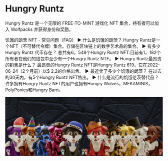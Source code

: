# Hungry Runtz

Hungry Runtz 是一个无限的 FREE-TO-MINT 游戏化 NFT 集合，持有者可以加入 Wolfpacks 并获得身份和奖励。 

饥饿的朗茨 NFT - 常见问题（FAQ）
▶ 什么是饥饿的朗茨？
Hungry Runtz是一个NFT（不可替代令牌）集合。存储在区块链上的数字艺术品的集合。
▶ 有多少 Hungry Runtz 代币存在？
总共有6，548个Hungry Runtz NFT.目前有1，182个所有者在他们的钱包中至少有一个Hungry Runtz NTF。
▶ Hungry Runtz最昂贵的销售是什么？
最昂贵的Hungry Runtz NFT是Hungry Runtz 619。它在2022-06-24（2个月前）以$ 2.2的价格出售。
▶ 最近卖了多少个饥饿的朗茨？
在过去的30天内，有5个Hungry Runtz NFT售出。
▶ 什么是流行的饥饿伦茨替代品？
许多拥有Hungry Runtz NFT的用户也拥有Hungry Wolves，MEKAMINIS，PolyPonies和Hungry Barn。

![nft](unnamed.png)
